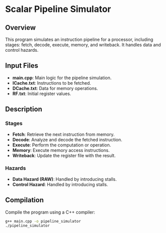# Scalar Pipeline Simulator

## Overview

This program simulates an instruction pipeline for a processor, including stages: fetch, decode, execute, memory, and writeback. It handles data and control hazards.

## Input Files

- **main.cpp**: Main logic for the pipeline simulation.
- **ICache.txt**: Instructions to be fetched.
- **DCache.txt**: Data for memory operations.
- **RF.txt**: Initial register values.

## Description

### Stages

- **Fetch**: Retrieve the next instruction from memory.
- **Decode**: Analyze and decode the fetched instruction.
- **Execute**: Perform the computation or operation.
- **Memory**: Execute memory access instructions.
- **Writeback**: Update the register file with the result.

### Hazards

- **Data Hazard (RAW)**: Handled by introducing stalls.
- **Control Hazard**: Handled by introducing stalls.

## Compilation

Compile the program using a C++ compiler:
```bash
g++ main.cpp -o pipeline_simulator
./pipeline_simulator
